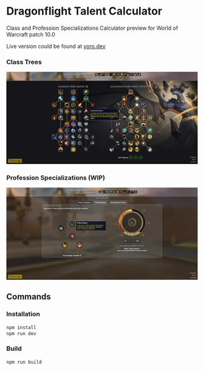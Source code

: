 # Dragonflight Talent Calculator
Class and Profession Specializations Calculator preview for World of Warcraft patch 10.0

Live version could be found at [yoro.dev](https://projects.yoro.dev/df-talents/)

### Class Trees
![preview!](preview.webp)

### Profession Specializations (WIP)
![professions!](professions.webp)

## Commands
### Installation
    npm install
    npm run dev

### Build
    npm run build
